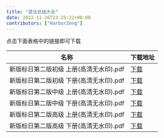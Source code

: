 ```yaml
---
title: "语法总结大全"
date: 2022-11-26T23:25:22+08:00
contributors: ["HarborZeng"]
---
```


点击下面表格中的链接即可下载

| 名称                       | 下载地址                                                                                                                                                                                                                                          |
|--------------------------|-----------------------------------------------------------------------------------------------------------------------------------------------------------------------------------------------------------------------------------------------|
| 新版标日第二版初级 上册(高清无水印).pdf  | [下载](https://tellyouwhat-static-1251995834.cos.ap-chongqing.myqcloud.com/books/%E6%96%B0%E7%89%88%E6%A0%87%E6%97%A5%E7%AC%AC%E4%BA%8C%E7%89%88%E5%88%9D%E7%BA%A7%20%E4%B8%8A%E5%86%8C%28%E9%AB%98%E6%B8%85%E6%97%A0%E6%B0%B4%E5%8D%B0%29.pdf) |
| 新版标日第二版初级 下册(高清无水印).pdf  | [下载](https://tellyouwhat-static-1251995834.cos.ap-chongqing.myqcloud.com/books/%E6%96%B0%E7%89%88%E6%A0%87%E6%97%A5%E7%AC%AC%E4%BA%8C%E7%89%88%E5%88%9D%E7%BA%A7%20%E4%B8%8B%E5%86%8C%28%E9%AB%98%E6%B8%85%E6%97%A0%E6%B0%B4%E5%8D%B0%29.pdf) |
| 新版标日第二版中级 上册(高清无水印).pdf  | [下载](https://tellyouwhat-static-1251995834.cos.ap-chongqing.myqcloud.com/books/%E6%96%B0%E7%89%88%E6%A0%87%E6%97%A5%E7%AC%AC%E4%BA%8C%E7%89%88%E4%B8%AD%E7%BA%A7%20%E4%B8%8A%E5%86%8C%28%E9%AB%98%E6%B8%85%E6%97%A0%E6%B0%B4%E5%8D%B0%29.pdf) |
| 新版标日第二版中级 下册(高清无水印).pdf  | [下载](https://tellyouwhat-static-1251995834.cos.ap-chongqing.myqcloud.com/books/%E6%96%B0%E7%89%88%E6%A0%87%E6%97%A5%E7%AC%AC%E4%BA%8C%E7%89%88%E4%B8%AD%E7%BA%A7%20%E4%B8%8B%E5%86%8C%28%E9%AB%98%E6%B8%85%E6%97%A0%E6%B0%B4%E5%8D%B0%29.pdf) |
| 新版标日第二版高级 上册(高清无水印).pdf  | [下载](https://tellyouwhat-static-1251995834.cos.ap-chongqing.myqcloud.com/books/%E6%96%B0%E7%89%88%E6%A0%87%E6%97%A5%E7%AC%AC%E4%BA%8C%E7%89%88%E9%AB%98%E7%BA%A7%20%E4%B8%8A%E5%86%8C%28%E9%AB%98%E6%B8%85%E6%97%A0%E6%B0%B4%E5%8D%B0%29.pdf) |
| 新版标日第二版高级 下册(高清无水印).pdf  | [下载](https://tellyouwhat-static-1251995834.cos.ap-chongqing.myqcloud.com/books/%E6%96%B0%E7%89%88%E6%A0%87%E6%97%A5%E7%AC%AC%E4%BA%8C%E7%89%88%E9%AB%98%E7%BA%A7%20%E4%B8%8B%E5%86%8C%28%E9%AB%98%E6%B8%85%E6%97%A0%E6%B0%B4%E5%8D%B0%29.pdf) |

